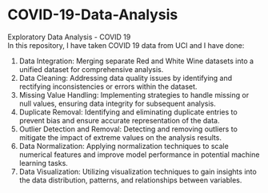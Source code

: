 # COVID-19-Data-Analysis
Exploratory Data Analysis - COVID 19<br>
In this repository, I have taken COVID 19 data from UCI and I have done:

1. Data Integration: Merging separate Red and White Wine datasets into a unified dataset for comprehensive analysis.<br>
2. Data Cleaning: Addressing data quality issues by identifying and rectifying inconsistencies or errors within the dataset.<br>
3. Missing Value Handling: Implementing strategies to handle missing or null values, ensuring data integrity for subsequent analysis.<br>
4. Duplicate Removal: Identifying and eliminating duplicate entries to prevent bias and ensure accurate representation of the data.<br>
5. Outlier Detection and Removal: Detecting and removing outliers to mitigate the impact of extreme values on the analysis results.<br>
6. Data Normalization: Applying normalization techniques to scale numerical features and improve model performance in potential machine learning tasks.<br>
7. Data Visualization: Utilizing visualization techniques to gain insights into the data distribution, patterns, and relationships between variables.<br>
